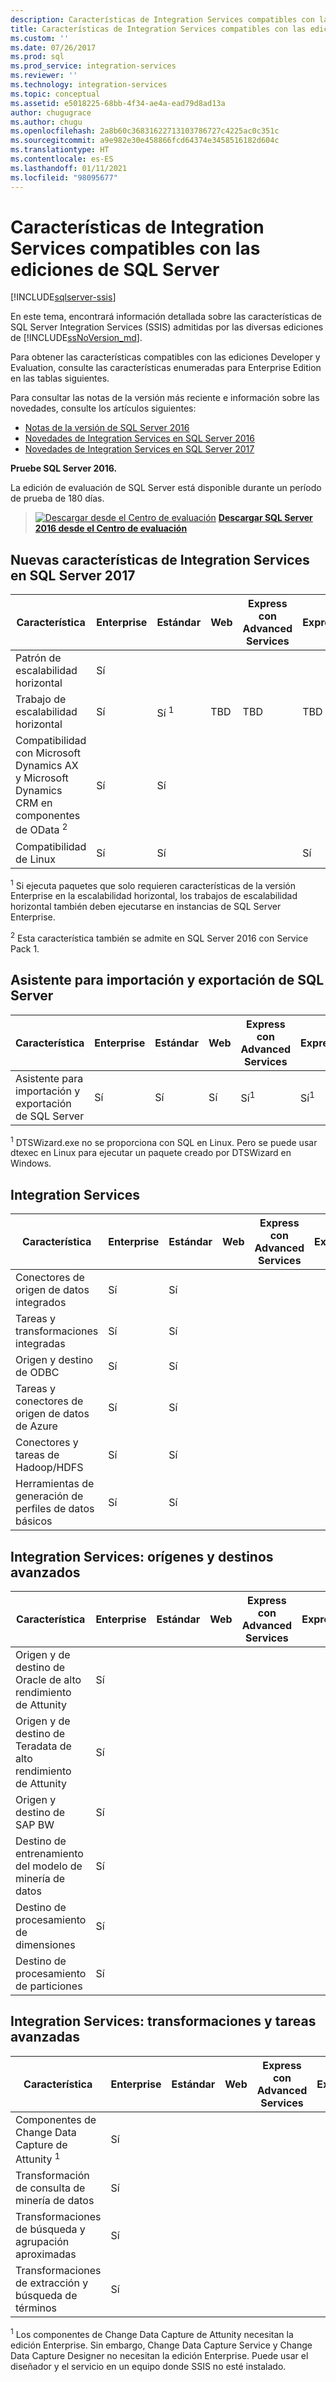 ```yaml
---
description: Características de Integration Services compatibles con las ediciones de SQL Server
title: Características de Integration Services compatibles con las ediciones de SQL Server| Microsoft Docs
ms.custom: ''
ms.date: 07/26/2017
ms.prod: sql
ms.prod_service: integration-services
ms.reviewer: ''
ms.technology: integration-services
ms.topic: conceptual
ms.assetid: e5018225-68bb-4f34-ae4a-ead79d8ad13a
author: chugugrace
ms.author: chugu
ms.openlocfilehash: 2a8b60c36831622713103786727c4225ac0c351c
ms.sourcegitcommit: a9e982e30e458866fcd64374e3458516182d604c
ms.translationtype: HT
ms.contentlocale: es-ES
ms.lasthandoff: 01/11/2021
ms.locfileid: "98095677"
---
```

# <a name="integration-services-features-supported-by-the-editions-of-sql-server"></a>Características de Integration Services compatibles con las ediciones de SQL Server

[!INCLUDE[sqlserver-ssis](../includes/applies-to-version/sqlserver-ssis.md)]


 En este tema, encontrará información detallada sobre las características de SQL Server Integration Services (SSIS) admitidas por las diversas ediciones de [!INCLUDE[ssNoVersion_md](../includes/ssnoversion-md.md)].  

Para obtener las características compatibles con las ediciones Developer y Evaluation, consulte las características enumeradas para Enterprise Edition en las tablas siguientes.
  
Para consultar las notas de la versión más reciente e información sobre las novedades, consulte los artículos siguientes:
-   [Notas de la versión de SQL Server 2016](../sql-server/sql-server-2016-release-notes.md)
-   [Novedades de Integration Services en SQL Server 2016](../integration-services/what-s-new-in-integration-services-in-sql-server-2016.md)
-   [Novedades de Integration Services en SQL Server 2017](../integration-services/what-s-new-in-integration-services-in-sql-server-2017.md)
    
**Pruebe SQL Server 2016.**    

La edición de evaluación de SQL Server está disponible durante un período de prueba de 180 días.  
    
> [![Descargar desde el Centro de evaluación](/analysis-services/analysis-services/media/download.png)](https://www.microsoft.com/evalcenter/evaluate-sql-server-2016) **[Descargar SQL Server 2016 desde el Centro de evaluación](https://www.microsoft.com/evalcenter/evaluate-sql-server-2016)**    
    
## <a name="new-integration-services-features-in-sql-server-2017"></a><a name="ISNew"></a> Nuevas características de Integration Services en SQL Server 2017
  
|Característica|Enterprise|Estándar|Web|Express con Advanced Services|Express|  
|-------------|----------------|--------------|---------|------------------------------------|------------------------|  
|Patrón de escalabilidad horizontal|Sí|||||
|Trabajo de escalabilidad horizontal|Sí|Sí <sup>1</sup>|TBD|TBD|TBD|
|Compatibilidad con Microsoft Dynamics AX y Microsoft Dynamics CRM en componentes de OData <sup>2</sup>|Sí|Sí||||
|Compatibilidad de Linux|Sí|Sí|||Sí|

<sup>1</sup> Si ejecuta paquetes que solo requieren características de la versión Enterprise en la escalabilidad horizontal, los trabajos de escalabilidad horizontal también deben ejecutarse en instancias de SQL Server Enterprise.

<sup>2</sup> Esta característica también se admite en SQL Server 2016 con Service Pack 1.

## <a name="sql-server-import-and-export-wizard"></a><a name="IEWiz"></a> Asistente para importación y exportación de SQL Server

|Característica|Enterprise|Estándar|Web|Express con Advanced Services|Express|  
|-------------|----------------|--------------|---------|------------------------------------|------------------------|  
|Asistente para importación y exportación de SQL Server|Sí|Sí|Sí|Sí<sup>1</sup>|Sí<sup>1</sup>|

<sup>1</sup> DTSWizard.exe no se proporciona con SQL en Linux. Pero se puede usar dtexec en Linux para ejecutar un paquete creado por DTSWizard en Windows.


## <a name="integration-services"></a><a name="IS"></a> Integration Services  
  
|Característica|Enterprise|Estándar|Web|Express con Advanced Services|Express|  
|-------------|----------------|--------------|---------|------------------------------------|------------------------|  
|Conectores de origen de datos integrados|Sí|Sí|||| 
|Tareas y transformaciones integradas|Sí|Sí||||  
|Origen y destino de ODBC |Sí|Sí|||| 
|Tareas y conectores de origen de datos de Azure|Sí|Sí||||  
|Conectores y tareas de Hadoop/HDFS|Sí|Sí||||  
|Herramientas de generación de perfiles de datos básicos|Sí|Sí|||| 

## <a name="integration-services---advanced-sources-and-destinations"></a><a name="ISAA"></a> Integration Services: orígenes y destinos avanzados  
  
|Característica|Enterprise|Estándar|Web|Express con Advanced Services|Express|  
|-------------|----------------|--------------|---------|------------------------------------|------------------------|  
|Origen y de destino de Oracle de alto rendimiento de Attunity|Sí|||||  
|Origen y de destino de Teradata de alto rendimiento de Attunity|Sí|||||  
|Origen y destino de SAP BW|Sí|||||  
|Destino de entrenamiento del modelo de minería de datos|Sí|||||  
|Destino de procesamiento de dimensiones|Sí|||||  
|Destino de procesamiento de particiones|Sí|||||  
  
## <a name="integration-services---advanced-tasks-and-transformations"></a><a name="ISAT"></a> Integration Services: transformaciones y tareas avanzadas  
  
|Característica|Enterprise|Estándar|Web|Express con Advanced Services|Express|  
|-------------|----------------|--------------|---------|------------------------------------|------------------------|  
|Componentes de Change Data Capture de Attunity <sup>1</sup>|Sí|||||  
|Transformación de consulta de minería de datos|Sí|||||  
|Transformaciones de búsqueda y agrupación aproximadas|Sí|||||  
|Transformaciones de extracción y búsqueda de términos|Sí|||||  

<sup>1</sup> Los componentes de Change Data Capture de Attunity necesitan la edición Enterprise. Sin embargo, Change Data Capture Service y Change Data Capture Designer no necesitan la edición Enterprise. Puede usar el diseñador y el servicio en un equipo donde SSIS no esté instalado.